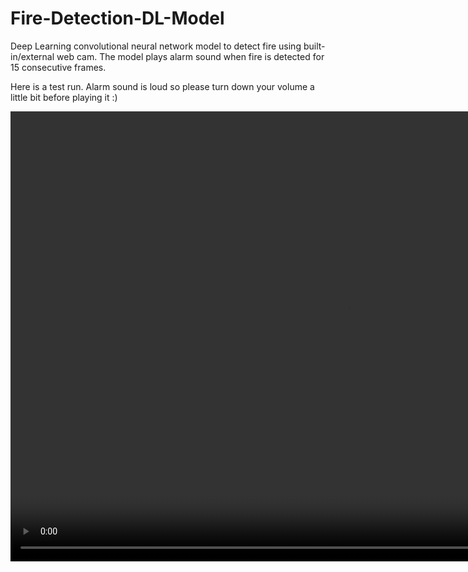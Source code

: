 # Fire-Detection-DL-Model
Deep Learning convolutional neural network model to detect fire using built-in/external web cam.
The model plays alarm sound when fire is detected for 15 consecutive frames.

Here is a test run. Alarm sound is loud so please turn down your volume a little bit before playing it :)

<video width="1080" height="720" controls>
  <source src="test.mp4" type="video/mp4">
</video>
